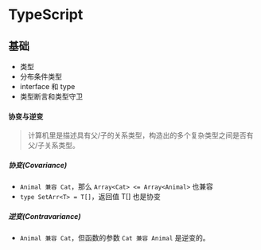 # TypeScript
## 基础
- 类型
- 分布条件类型
- interface 和 type
- 类型断言和类型守卫

#### 协变与逆变
> 计算机里是描述具有父/子的关系类型，构造出的多个复杂类型之间是否有父/子关系类型。

##### 协变(Covariance)
- ``Animal 兼容 Cat``，那么 ``Array<Cat> <= Array<Animal>`` 也兼容
- ``type SetArr<T> = T[]``，返回值 T[] 也是协变
##### 逆变(Contravariance)
- ``Animal 兼容 Cat``，但函数的参数 ``Cat 兼容 Animal`` 是逆变的。
